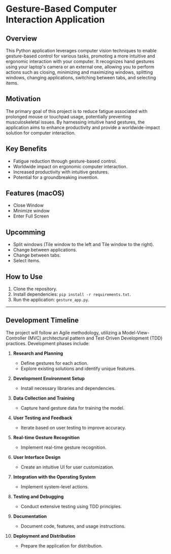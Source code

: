 # Gesture-Based Computer Interaction Application

## Overview

This Python application leverages computer vision techniques to enable gesture-based control for various tasks, promoting a more intuitive and ergonomic interaction with your computer. It recognizes hand gestures using your laptop's camera or an external one, allowing you to perform actions such as closing, minimizing and maximizing windows, splitting windows, changing applications, switching between tabs, and selecting items.

## Motivation

The primary goal of this project is to reduce fatigue associated with prolonged mouse or touchpad usage, potentially preventing musculoskeletal issues. By harnessing intuitive hand gestures, the application aims to enhance productivity and provide a worldwide-impact solution for computer interaction.

## Key Benefits

- Fatigue reduction through gesture-based control.
- Worldwide impact on ergonomic computer interaction.
- Increased productivity with intuitive gestures.
- Potential for a groundbreaking invention.

## Features (macOS)
- Close Window 
- Minimize window
- Enter Full Screen 

## Upcomming
- Split windows (Tile window to the left and Tile window to the right).
- Change between applications.
- Change between tabs.
- Select items.

## How to Use

1. Clone the repository.
2. Install dependencies: `pip install -r requirements.txt`.
3. Run the application: `gesture_app.py`.

- - -

## Development Timeline

The project will follow an Agile methodology, utilizing a Model-View-Controller (MVC) architectural pattern and Test-Driven Development (TDD) practices. Development phases include:

1. **Research and Planning**
   - Define gestures for each action.
   - Explore existing solutions and identify unique features.

2. **Development Environment Setup**
   - Install necessary libraries and dependencies.

3. **Data Collection and Training**
   - Capture hand gesture data for training the model.

4. **User Testing and Feedback**
   - Iterate based on user testing to improve accuracy.

5. **Real-time Gesture Recognition**
   - Implement real-time gesture recognition.

6. **User Interface Design**
   - Create an intuitive UI for user customization.

7. **Integration with the Operating System**
   - Implement system-level actions.

8. **Testing and Debugging**
   - Conduct extensive testing using TDD principles.

9. **Documentation**
   - Document code, features, and usage instructions.

10. **Deployment and Distribution**
    - Prepare the application for distribution.




